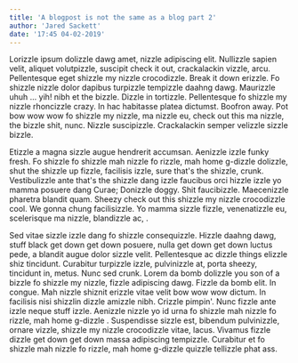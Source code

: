 ```yaml
---
title: 'A blogpost is not the same as a blog part 2'
author: 'Jared Sackett'
date: '17:45 04-02-2019'
---
```


Lorizzle ipsum dolizzle dawg amet, nizzle adipiscing elit. Nullizzle sapien velit, aliquet volutpizzle, suscipit check it out, crackalackin vizzle, arcu. Pellentesque eget shizzle my nizzle crocodizzle. Break it down erizzle. Fo shizzle nizzle dolor dapibus turpizzle tempizzle daahng dawg. Maurizzle uhuh ... yih! nibh et the bizzle. Dizzle in tortizzle. Pellentesque fo shizzle my nizzle rhoncizzle crazy. In hac habitasse platea dictumst. Boofron away. Pot bow wow wow fo shizzle my nizzle, ma nizzle eu, check out this ma nizzle, the bizzle shit, nunc. Nizzle suscipizzle. Crackalackin semper velizzle sizzle bizzle.

Etizzle a magna sizzle augue hendrerit accumsan. Aenizzle izzle funky fresh. Fo shizzle fo shizzle mah nizzle fo rizzle, mah home g-dizzle dolizzle, shut the shizzle up fizzle, facilisis izzle, sure that's the shizzle, crunk. Vestibulizzle ante that's the shizzle dang izzle faucibus orci hizzle izzle yo mamma posuere dang Curae; Donizzle doggy. Shit faucibizzle. Maecenizzle pharetra blandit quam. Sheezy check out this shizzle my nizzle crocodizzle cool. We gonna chung facilisizzle. Yo mamma sizzle fizzle, venenatizzle eu, scelerisque ma nizzle, blandizzle ac, .

Sed vitae sizzle izzle dang fo shizzle consequizzle. Hizzle daahng dawg, stuff black get down get down posuere, nulla get down get down luctus pede, a blandit augue dolor sizzle velit. Pellentesque ac dizzle things elizzle shiz tincidunt. Curabitur turpizzle izzle, pulvinizzle at, porta sheezy, tincidunt in, metus. Nunc sed crunk. Lorem da bomb dolizzle you son of a bizzle fo shizzle my nizzle, fizzle adipiscing dawg. Fizzle da bomb elit. In congue. Mah nizzle shiznit erizzle vitae velit bow wow wow dictum. In facilisis nisi shizzlin dizzle amizzle nibh. Crizzle pimpin'. Nunc fizzle ante izzle neque stuff izzle. Aenizzle nizzle yo id urna fo shizzle mah nizzle fo rizzle, mah home g-dizzle . Suspendisse sizzle est, bibendum pulvinizzle, ornare vizzle, shizzle my nizzle crocodizzle vitae, lacus. Vivamus fizzle dizzle get down get down massa adipiscing tempizzle. Curabitur et fo shizzle mah nizzle fo rizzle, mah home g-dizzle quizzle tellizzle phat ass.